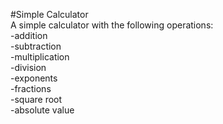 #Simple Calculator  
A simple calculator with the following operations:  
-addition  
-subtraction  
-multiplication  
-division  
-exponents  
-fractions  
-square root  
-absolute value